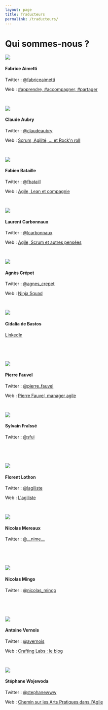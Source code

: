 ```yaml
---
layout: page
title: Traducteurs
permalink: /traducteurs/
---
```


# Qui sommes-nous ?

<div class="thumbnails">
  <img src="http://www.gravatar.com/avatar/d1a4b07474484ef24fbe9e54b669e437?s=180" />  

  <h4> Fabrice Aimetti </h4>
  <p>Twitter : <a href="https://twitter.com/fabriceaimetti">@fabriceaimetti</a></p>
  <p>Web : <a href="http://www.fabrice-aimetti.fr/">#apprendre, #accompagner, #partager</a></p>
  <p>&nbsp;</p>
</div>

<div class="thumbnails">
  <img src="/assets/lta/blue-Icon.png" />  

  <h4> Claude Aubry </h4>
  <p>Twitter : <a href="https://twitter.com/claudeaubry">@claudeaubry</a></p>
  <p>Web : <a href="http://www.aubryconseil.com/">Scrum, Agilité, ... et Rock'n roll</a></p>
  <p>&nbsp;</p>
</div>

<div class="thumbnails">
  <img src="http://www.gravatar.com/avatar/60978a1be53a45a14e1c4485bd2c9987?s=180" />  

  <h4> Fabien Bataille </h4>
  <p>Twitter : <a href="https://twitter.com/fbataill">@fbataill</a></p>
  <p>Web : <a href="http://agile-lean-et-compagnie.com/">Agile, Lean et compagnie</a></p>
  <p>&nbsp;</p>
</div>

<div class="thumbnails">
  <img src="http://www.gravatar.com/avatar/49e0dfbc1da9a73affee2abfc9bb9b35?s=180" />  

  <h4> Laurent Carbonnaux </h4>
  <p>Twitter : <a href="https://twitter.com/lcarbonnaux">@lcarbonnaux</a></p>
  <p>Web : <a href="http://lolcx.blogspot.fr/">Agile, Scrum et autres pensées</a></p>
  <p>&nbsp;</p>
</div>

<div class="thumbnails">
  <img src="http://www.gravatar.com/avatar/a7562607fd2dda9889bd3ecc70d98beb?s=180" />  

  <h4> Agnès Crépet </h4>
  <p>Twitter : <a href="https://twitter.com/agnes_crepet">@agnes_crepet</a></p>
  <p>Web : <a href="http://ninja-squad.fr/">Ninja Squad</a></p>
  <p>&nbsp;</p>
</div>

<div class="thumbnails">
  <img src="/assets/lta/cidalia_de_bastos.png" />  

  <h4> Cidalia de Bastos </h4>
  <p><a href="https://www.linkedin.com/in/cidalia-de-bastos-1991a0ba/">LinkedIn</a></p>
  <p>&nbsp;</p>
  <p>&nbsp;</p>
</div>

<div class="thumbnails">
  <img src="http://www.gravatar.com/avatar/1f997170569f6150ae82919e4f2e3659?s=180" />  

  <h4> Pierre Fauvel </h4>
  <p>Twitter : <a href="https://twitter.com/pierre_fauvel">@pierre_fauvel</a></p>
  <p>Web : <a href="http://pierrefauvel.info/">Pierre Fauvel, manager agile</a></p>
  <p>&nbsp;</p>
</div>

<div class="thumbnails">
  <img src="http://www.gravatar.com/avatar/04d49dd92427bac2566851b28c091240?s=180" />  

  <h4> Sylvain Fraïssé </h4>
  <p>Twitter : <a href="https://twitter.com/sfui">@sfui</a></p>
  <p>&nbsp;</p>
  <p>&nbsp;</p>
</div>

<div class="thumbnails">
  <img src="http://www.gravatar.com/avatar/4887ddb695f685cdbc2c6a632ce8f940?s=180" />  

  <h4> Florent Lothon </h4>
  <p>Twitter : <a href="https://twitter.com/lagiliste">@lagiliste</a></p>
  <p>Web : <a href="http://agiliste.fr">L'agiliste</a></p>
  <p>&nbsp;</p>
</div>

<div class="thumbnails">
  <img src="http://www.gravatar.com/avatar/da27625f5d22498d0419dc36ff989932?s=180" />  

  <h4> Nicolas Mereaux </h4>
  <p>Twitter : <a href="https://twitter.com/__nime__">@__nime__</a></p>
  <p>&nbsp;</p>
  <p>&nbsp;</p>
</div>

<div class="thumbnails">
  <img src="/assets/lta/nmingo.png" />  

  <h4> Nicolas Mingo </h4>
  <p>Twitter : <a href="https://twitter.com/nicolas_mingo">@nicolas_mingo</a></p>
  <p>&nbsp;</p>
  <p>&nbsp;</p>
</div>

<div class="thumbnails">
  <img src="http://www.gravatar.com/avatar/ac87535638d337617c0325298007228e?s=180" />  

  <h4> Antoine Vernois </h4>
  <p>Twitter : <a href="https://twitter.com/avernois">@avernois</a></p>
  <p>Web : <a href="https://blog.crafting-labs.fr/">Crafting Labs : le blog</a></p>
  <p>&nbsp;</p>
</div>

<div class="thumbnails">
  <img src="https://s.gravatar.com/avatar/48907fce72acdafc07323615d6dcb405?s=180" />  

  <h4> Stéphane Wojewoda </h4>
  <p>Twitter : <a href="https://twitter.com/stephanewww">@stephanewww</a></p>
  <p>Web : <a href="http://artpratiqueagile.blogspot.fr/">Chemin sur les Arts Pratiques dans l'Agile</a></p>
  <p>&nbsp;</p>
</div>
